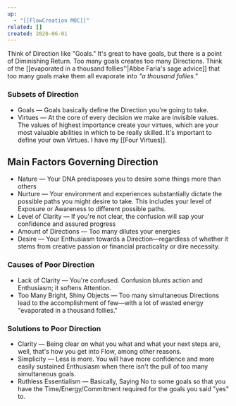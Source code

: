 ```yaml
---
up:
  - "[[FlowCreation MOC]]"
related: []
created: 2020-06-01
---
```

Think of Direction like "Goals." It's great to have goals, but there is a point of Diminishing Return. Too many goals creates too many Directions. Think of the [[evaporated in a thousand follies''|Abbe Faria's sage advice]] that too many goals make them all evaporate into *"a thousand follies."*

### Subsets of Direction
- Goals — Goals basically define the Direction you're going to take.
- Virtues — At the core of every decision we make are invisible values. The values of highest importance create your virtues, which are your most valuable abilities in which to be really skilled. It's important to define your own Virtues. I have my [[Four Virtues]].

## Main Factors Governing Direction
- Nature — Your DNA predisposes you to desire some things more than others
- Nurture — Your environment and experiences substantially dictate the possible paths you might desire to take. This includes your level of Exposure or Awareness to different possible paths.
- Level of Clarity — If you're not clear, the confusion will sap your confidence and assured progress
- Amount of Directions — Too many dilutes your energies
- Desire — Your Enthusiasm towards a Direction—regardless of whether it stems from creative passion or financial practicality or dire necessity. 

### Causes of Poor Direction
- Lack of Clarity — You're confused. Confusion blunts action and Enthusiasm; it softens Attention.
- Too Many Bright, Shiny Objects — Too many simultaneous Directions lead to the accomplishment of few—with a lot of wasted energy "evaporated in a thousand follies." 

### Solutions to Poor Direction
- Clarity — Being clear on what you what and what your next steps are, well, that's how you get into Flow, among other reasons.
- Simplicity — Less is more. You will have more confidence and more easily sustained Enthusiasm when there isn't the pull of too many simultaneous goals.
- Ruthless Essentialism — Basically, Saying No to some goals so that you have the Time/Energy/Commitment required for the goals you said "yes" to.